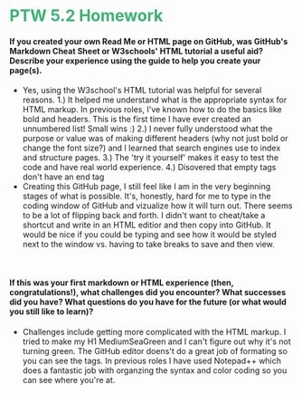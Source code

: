 <!DOCTYPE html>
<html>
<head>
</head>

<body>

  
<h1 style="color:MediumSeaGreen;"> PTW 5.2 Homework</h1>

<h4>If you created your own Read Me or HTML page on GitHub, was GitHub's Markdown Cheat Sheet or W3schools' HTML tutorial a useful aid? Describe your experience using the guide to help you create your page(s).
</h4>

<ul> 
  <li> Yes, using the W3school's HTML tutorial was helpful for several reasons. 1.) It helped me understand what is the appropriate syntax for HTML markup. In previous roles, I've known how to do the basics like bold and headers. This is the first time I have ever created an unnumbered list! Small wins :) 2.) I never fully understood what the purpose or value was of making different headers (why not just bold or change the font size?) and I learned that search engines use to index and structure pages. 3.) The 'try it yourself' makes it easy to test the code and have real world experience. 4.) Disovered that empty tags don't have an end tag </li>
  <li> Creating this GitHub page, I still feel like I am in the very beginning stages of what is possible. It's, honestly, hard for me to type in the coding window of GitHub and vizualize how it will turn out. There seems to be a lot of flipping back and forth. I didn't want to cheat/take a shortcut and write in an HTML editior and then copy into GitHub. It would be nice if you could be typing and see how it would be styled next to the window vs. having to take breaks to save and then view. </li> 
  </ul> 
  
 <br> 
<h4>If this was your first markdown or HTML experience (then, congratulations!), what challenges did you encounter? What successes did you have? What questions do you have for the future (or what would you still like to learn)? </h4>  
 <ul> 
   <li> Challenges include getting more complicated with the HTML markup. I tried to make my H1 MediumSeaGreen and I can't figure out why it's not turning green. The GitHub editor doens't do a great job of formating so you can see the tags. In previous roles I have used Notepad++ which does a fantastic job with organzing the syntax and color coding so you can see where you're at.   </li> 
  </ul> 
  
</body>
  
  
  
  
  
  
  
</html>
